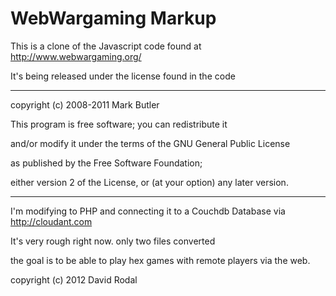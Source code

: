 WebWargaming Markup
===================

This is a clone of the Javascript code found at
http://www.webwargaming.org/

It's being released under the license found in the code

-------------------------------------------------------------------------------

 copyright (c) 2008-2011 Mark Butler

 This program is free software; you can redistribute it

 and/or modify it under the terms of the GNU General Public License

 as published by the Free Software Foundation;

 either version 2 of the License, or (at your option) any later version.

------------------------------------------------------------------------------

I'm modifying to PHP and connecting it to a Couchdb Database via http://cloudant.com

It's very rough right now. only two files converted

the goal is to be able to play hex games with remote players via the web.

copyright (c) 2012 David Rodal

